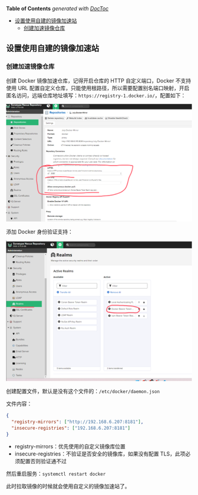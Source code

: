 <!-- START doctoc generated TOC please keep comment here to allow auto update -->
<!-- DON'T EDIT THIS SECTION, INSTEAD RE-RUN doctoc TO UPDATE -->
**Table of Contents**  *generated with [DocToc](https://github.com/thlorenz/doctoc)*

- [设置使用自建的镜像加速站](#设置使用自建的镜像加速站)
  - [创建加速镜像仓库](#创建加速镜像仓库)

<!-- END doctoc generated TOC please keep comment here to allow auto update -->

## 设置使用自建的镜像加速站

### 创建加速镜像仓库

创建 Docker 镜像加速仓库，记得开启仓库的 HTTP 自定义端口，Docker 不支持使用 URL 配置自定义仓库，只能使用根路径，所以需要配置别名端口映射，开启匿名访问，远端仓库地址填写：`https://registry-1.docker.io/`，配置如下：

<img src="./img/DBFF11A0-6B7F-4e64-A9F0-DA191BCEE037.png" />

添加 Docker 身份验证支持：

<img src="./img/50E23629-D603-4e1e-BD48-6BBD5824B13D.png" />

创建配置文件，默认是没有这个文件的：`/etc/docker/daemon.json`

文件内容：

```json
{
  "registry-mirrors": ["http://192.168.6.207:8181"],
  "insecure-registries": ["192.168.6.207:8181"]
}
```

- registry-mirrors：优先使用的自定义镜像库位置
- insecure-registries：不验证是否安全的镜像库，如果没有配置 TLS，此项必须配置否则验证通不过

然后重启服务：`systemctl restart docker`

此时拉取镜像的时候就会使用自定义的镜像加速站了。

